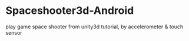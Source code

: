 # Spaceshooter3d-Android
play game space shooter from unity3d tutorial, by accelerometer &amp; touch sensor
